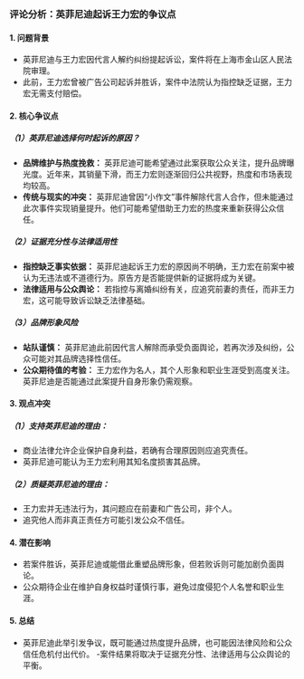 ### 评论分析：英菲尼迪起诉王力宏的争议点

#### 1. **问题背景**
   - 英菲尼迪与王力宏因代言人解约纠纷提起诉讼，案件将在上海市金山区人民法院审理。
   - 此前，王力宏曾被广告公司起诉并胜诉，案件中法院认为指控缺乏证据，王力宏无需支付赔偿。

#### 2. **核心争议点**
##### （1）**英菲尼迪选择何时起诉的原因？**
   - **品牌维护与热度挽救：** 英菲尼迪可能希望通过此案获取公众关注，提升品牌曝光度。近年来，其销量下滑，而王力宏则逐渐回归公共视野，热度和市场表现均较高。
   - **传统与现实的冲突：** 英菲尼迪曾因“小作文”事件解除代言人合作，但未能通过此次事件实现销量提升。他们可能希望借助王力宏的热度来重新获得公众信任。

##### （2）**证据充分性与法律适用性**
   - **指控缺乏事实依据：** 英菲尼迪起诉王力宏的原因尚不明确，王力宏在前案中被认为无违法或不道德行为。原告方是否能提供新的证据将成为关键。
   - **法律适用与公众舆论：** 若指控与离婚纠纷有关，应追究前妻的责任，而非王力宏，这可能导致诉讼缺乏法律基础。

##### （3）**品牌形象风险**
   - **站队谨慎：** 英菲尼迪此前因代言人解除而承受负面舆论，若再次涉及纠纷，公众可能对其品牌选择性信任。
   - **公众期待值的考验：** 王力宏作为名人，其个人形象和职业生涯受到高度关注。英菲尼迪是否能通过此案提升自身形象仍需观察。

#### 3. **观点冲突**
##### （1）**支持英菲尼迪的理由：**
   - 商业法律允许企业保护自身利益，若确有合理原因则应追究责任。
   - 英菲尼迪可能认为王力宏利用其知名度损害其品牌。

##### （2）**质疑英菲尼迪的理由：**
   - 王力宏并无违法行为，其问题应在前妻和广告公司，非个人。
   - 追究他人而非真正责任方可能引发公众不信任。

#### 4. **潜在影响**
   - 若案件胜诉，英菲尼迪或能借此重塑品牌形象，但若败诉则可能加剧负面舆论。
   - 公众期待企业在维护自身权益时谨慎行事，避免过度侵犯个人名誉和职业生涯。

#### 5. **总结**
   - 英菲尼迪此举引发争议，既可能通过热度提升品牌，也可能因法律风险和公众信任危机付出代价。
   -案件结果将取决于证据充分性、法律适用与公众舆论的平衡。